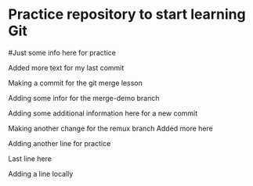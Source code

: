 # Practice repository to start learning Git

#Just some info here for practice

Added more text for my last commit


Making a commit for the git merge lesson

Adding some infor for the merge-demo branch

Adding some additional information here for a new commit

Making another change for the remux branch
Added more here

Adding another line for practice

Last line here


Adding a line locally
